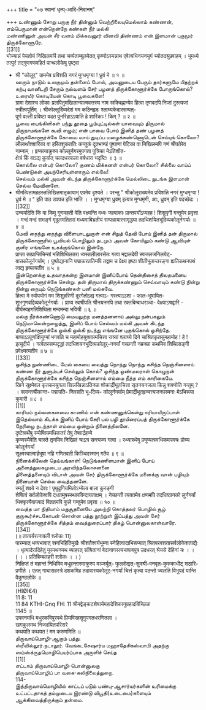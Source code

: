 +++
title = "०७ स्वानां धृत्य्-आदि-निदानम्"

+++
உண்ணும் சோறு பருகு நீர் தின்னும் வெற்றிலையுமெல்லாம் கண்ணன், எம்பெருமான் என்றென்றே கண்கள் நீர் மல்கி   
மண்ணினுள் அவன் சீர் வளம் மிக்கவனூர் வினவி திண்ணம் என் இளமான் புகுமூர் திருக்கோளூரே.   
[[31]]  
भोज्यान्नं पेयतोयं निखिलमपिं तथा चर्व्यताम्बूलमेतत् कृष्णोऽस्मन्नाथ एवेत्यधिनयनयुगं च्योतदश्रुप्रवाहम् । भूमध्ये तत्पुरं तद्गुणगणमहितं पान्थलोकेषु पृष्ट्वा   
* श्री "कोलूर्" ग्राममेव प्रविशति नगरं मुग्धमृग्या ! ध्रुवं मे ॥ १ ॥   
ஊரும் நாடும் உலகுமும் தன்னைப் போல், அவனுடைய பேரும் தார்களுமே பிதற்றக் கற்பு வானிடறி சேரும் நல்வளம் சேர் பழனத் திருக்கோளூர்க்கே போருங்கொல்? உரையீர் கொடியேன் கொடி பூவைகளே!   
ग्रामा देशाश्च लोकाः प्रलपितुमखिलान्यात्मवत्तस्य नाम स्रक्चिह्नान्येव हित्वा तृणवदपि निजां दुस्त्यजां स्त्रीत्वपूर्तिम् । श्रीकोल्लूर्दिव्यदेशं मम कठिनहृदः श्लाघ्यकेदारसम्पत्-   
पूर्ण वल्ली प्रविष्टा वदत पुनरिहाऽऽयाति हे शारिकाः ! किम् ? ॥ २ ॥   
பூவை பைங்கிளிகள் பந்து தூதை பூம்புட்டில்கள் யாவையும் திருமால் திருநாமங்களே கூவி எழும்; என் பாவை போய் இனித் தண் பழனத் திருக்கோளூர்க்கே கோவை வாய் துடிப்ப மழைக்கண்ணொடென் செய்யுங் கொலோ?   
लीलार्थाश्शारिका वा हरितशुकततिः कन्तुकं दूतभाण्डं पुष्पाणां पेटिका वा निखिलमपि गणं श्रीपतेरेव नाम्नाम् । हृष्यत्याक्रुश्य कोल्लूर्नगरमुपगता पुत्रिका मेऽतिशीत-   
क्षेत्रं किं वाऽद्य कुर्यात् चलदधरफला वर्षधारा भदृष्टिः ॥ ३ ॥   
கொல்லை என்பர் கொலோ? குணம் மிக்கனள் என்பர் கொலோ? சில்லை வாய்ப் பெண்டுகள் அயற்சேரியுள்ளாரும் எல்லே!   
செல்வம் மல்கி அவன் கிடந்த திருக்கோளூர்க்கே மெல்லிடை நுடங்க இளமான் செல்ல மேவினளே.   
* श्रीमत्पितामहहस्तलिखितमातृकायाम् एवमेव दृश्यते । परन्तु " श्रीकोलूराख्यमेव प्रविशति नगरं मुग्धमृग्या ! ध्रुवं मे ॥ " इति पाठ उपपन्न इति भाति । । मुग्धमृग्या ध्रुवम् इत्यत्र मुग्धमृगी, आः, ध्रुवम् इति पदच्छेदः ।   
[[32]]  
उन्मर्यादेति किं वा किमु गुणमहती वेति वक्ष्यन्ति वध्वः जल्पाकाः प्रान्तपर्योऽप्यहह ! शिशुमृगी गन्तुमेव प्रवृत्ता । मन्दं मन्दं सभङ्गं मृदुलमतितरां मध्यमाबिभ्रतीयं सम्पन्नायास्समृद्ध्या तदधिशयितभूदिव्यकोलूर्नगर्याः ॥ ४ ॥   
மேவி நைந்து நைந்து விளையாடலுறாள் என் சிறுத் தேவி போய் இனித் தன் திருமால் திருக்கோளூரில் பூவியல் பொழிலும் தடமும் அவன் கோயிலும் கண்டு ஆவியுள் குளிர எங்ஙனே உகக்குங்கொல் இன்றே.   
प्राप्ता तत्प्राप्तिचिन्तां मतिशिथिलतरा ध्वस्तलीलारसेतः गत्वा मद्वालदेवी स्वजलजनिलयेट्-वासकोलूर्नगर्याम् । पुष्पोद्यानानि पद्माकरततिमपि तद्वाम च प्रेक्ष्य हृष्टा शीतीभूतान्तरङ्गा ह्यतिकथनपथं त्वद्य हृष्यत्यतीव ॥ ५ ॥   
இன்றெனக்கு உதவாதகன்ற இளமான் இனிப்போய் தென்திசைத் திலதமனைய திருக்கோளூர்க்கே சென்று. தன் திருமால் திருக்கண்ணும் செவ்வாயும் கண்டு நின்று நின்று நையும் நெடுங்கண்கள் பனி மல்கவே.   
हित्वा मे स्वोपयोगं मम शिशुहरिणी दूरगेतोऽद्य गत्वाऽ- गस्त्याऽऽशा - फाल-भूषायित-शुभगुणवद्दिव्यकोलूर्नगर्याः । प्राप्य स्वश्रीपति श्रीनयनमपि तथा रक्तबिम्बाधरञ्चा- वेक्ष्याऽश्रद्वारि - दीर्घस्वहगतिशिथिला मन्दमन्दा भवित्री ॥ ६ ॥   
மல்கு நீர்க்கண்ணொடு மையலுற்ற மனத்தனளாய் அல்லு நன்பகலும் நெடுமாலென்றழைத்து, இனிப் போய் செல்வம் மல்கி அவன் கிடந்த திருக்கோளூர்க்கே ஒல்கி ஒல்கி நடந்து எங்ஙனே புகுங்கொல் ஒசிந்தே.   
बाष्पाऽऽपूर्णाक्षियुग्मां भगवति च महामोहयुक्तात्मचित्ता रात्र्यां श्लाघ्ये दिने चाश्रितकृतसुमहामोह ! हे ! इत्युदीर्य । गत्वेतस्सम्पदृद्धां तदधिशयनभूदिव्यकोलूर्-नगर्यां गच्छन्ती नम्रनम्रा कथमिव शिथिलाङ्गी प्रवेक्ष्यत्यतीव ॥ ७ ॥   
[[33]]  
ஒசிந்த நுண்ணிடை மேல் கையை வைத்து நொந்து நொந்து கசிந்த நெஞ்சினளாய் கண்ண நீர் துளும்பச் செல்லும் கொல்? ஒசிந்த ஒண்மலராள் கொழுநன் திருக்கோளூர்க்கே கசிந்த நெஞ்சினளாய் எம்மை நீத்த எம் காரிகையே.   
खिने सूक्ष्मेवल कृतकरयुगला खिन्नखिन्नाऽतिनम्रा शोकार्द्रीभूतचित्ता सृतनयनजला किन्नु शक्नोति गन्तुम् ? । क्लान्तश्रीकान्त- पद्मापति- निवसति भू-दिव्य- कोलूर्नगर्याम् प्रेमार्द्रीभूतहृन्मत्त्यजनपरमनाः मेऽभिरूपा कुमारी ॥ ८ ॥   
[[1]]  
காரியம் நல்லனகளவை காணில் என் கண்ணனுக்கென்று ஈரியாயிருப்பாள் இதெல்லாம் கிடக்க இனிப் போய் சேரி பல் பழி தூயிரைப்பத் திருக்கோளூர்க்கே நேரிழை நடந்தாள் எம்மை ஒன்றும் நினைத்திலளே.   
दृष्टेष्वर्थेषु रम्येष्वियमधिकतरं तेषु तेष्वार्द्रहन्मे   
कृष्णस्यैवेति चास्ते तृणमिव निखिलं चाऽत्र सन्त्यज्य गत्वा । रथ्यास्थेषु प्रघुष्यत्स्वधिकमपवचः प्रोच्य कोलूर्नगर्यां   
सूक्ष्मस्वात्मार्हभूषा नहि गणितवती किञ्चिदस्मान् गतैव ॥ ९ ॥   
நினைக்கிலேன் தெய்வங்காள்! நெடுங்கணிளமான் இனிப் போய் அனைத்துலகமுடைய அரவிந்தலோசனனை   
தினைத்தனையும் விடாள் அவன் சேர் திருக்கோளூர்க்கே மனைக்கு வான் பழியும் நினையாள் செல்ல வைத்தனளே.   
स्मर्तुं शक्ष्ये न देवाः ! पृथुदृगियमितोऽभ्येत्य बाला कुरङ्गी   
शेषित्वं सर्वलोकेष्वपि दधतमुषस्स्थारविन्दायताक्षम् । नेच्छन्ती त्यक्तमेव क्षणमपि तदधिष्ठानको लुर्नगर्यां   
धिक्कृत्यैवापवादं विततमपि कुले गन्तुमेव प्रवृत्ता ॥ १० ॥   
வைத்த மா நிதியாம் மதுசூதனையே அலற்றி கொத்தலர் பொழில் சூழ் குருகூர்ச்சடகோபன் சொன்ன பத்து நூற்றுள் இப்பத்து அவன் சேர் திருக்கோளூர்க்கே சித்தம் வைத்துரைப்பார் திகழ் பொன்னுலகாள்வாரே.   
[[34]]  
(॥ तात्पर्यरत्नावली श्लोकः 11)   
पारम्यात् भव्यभावात् स्रगभिहितिमुखैः श्रीशतैश्वर्यभूम्ना स्नेहित्वादाभिरूप्यात् श्रितपरवशतासर्वलोकेशताद्यैः । धृत्यादेरादिहेतुं मुरमथनमथ व्याहरत् संश्रितानां वेदानागस्त्यभाषावपुष उदधरत् श्रेयसे देहिनां यः । ।   
( । । प्रतिबिम्बलहरी श्लोकः । । )   
निक्षिप्तं तं महान्तं निधिमिव मधुहन्तारमाक्रुश्य मञ्जर्युत्- फुल्लोद्यत्-सुमश्री-वनवृत-कुरुकाधीट् शठारि-प्रणीते । एतत् गाथासहस्त्रे दशकमिह तदावास्यकोलूर्-नगर्यां चित्तं कृत्वा पठन्तो ज्वलति विभुपदं यान्ति वैकुण्ठलोके ॥   
[[35]]  
(HIØl€4)   
11 8: 11   
11 84 KTHI-Gnq FH: 11 श्रीमद्वेङ्कटशेषार्यमहादेशिकानुग्रहादविच्छिन्ना   
1145 ॥   
उपवनमधि मधुरकविपुरपथे प्रियविरहशुगुपगतधरणितला ।   
खगकुलमथ निजदयितपरिसरे   
कथयति कथयत ! मम करुणमिति ॥   
திருவாய்மொழி-ஆறாம் பத்து.   
ஸ்ரீவில்லூர்.நடாதூர். வேங்கடசேஷார்ய மஹாதேசிகஸ்வாமி அதற்கு ஸம்ஸ்க்ருதமொழிபெயர்ப்பாக அருளிச் செய்த   
[[1]]  
எட்டாம் திருவாய்மொழி-பொன்னுலகு   
திருவாய்மொழிப் பா வகை-கலிநிலைத்துறை.   
114-   
இத்திருவாய்மொழியில் காட்டப் படும் பண்பு-ஆசார்யர்களின் உரிமைக்கு உட்பட்டதாகத் தம்முடைய இரண்டு விபூதி(உடைமை)களையும்   
ஆக்கிவைத்திருக்கும் தன்மை.   

